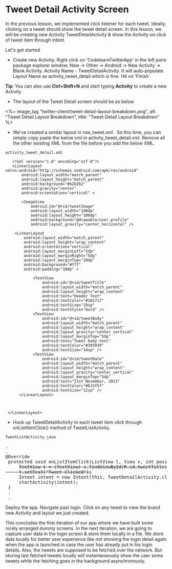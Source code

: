 # Tweet Detail Activity Screen

In the previous lesson, we implemented click listener for each tweet. Ideally, clicking on a tweet should show the tweet detail screen. In this lesson, we will be creating new Activity TweetDetailActivity & show the Activity on click of tweet item through intent. 

Let's get started

* Create new Activity. Right click on 'CodelearnTwitterApp' in the left pane package explorer window. New -> Other -> Android -> New Activity -> Blank Activity. Activity Name - TweetDetailActivity. It will auto-populate Layout Name as activity_tweet_detail which is fine. Hit on 'Finish'.

<div class="alert alert-info"><strong>Tip</strong>: You can also use <strong>Ctrl+Shift+N</strong> and start typing <strong>Activity</strong> to create a new Activity</div>

* The layout of the Tweet Detail screen should be as below

<%= image_tag "twitter-client/tweet-detail-layout-breakdown.png", alt: "Tweet Detail Layout Breakdown", title: "Tweet Detail Layout Breakdown" %>

* We've created a similar layout in row_tweet.xml . So this time, you can simply copy paste the below xml in activity_tweet_detail.xml. Remove all the other existing XML from the file before you add the below XML. 

`activity_tweet_detail.xml`

       <?xml version="1.0" encoding="utf-8"?>
       <LinearLayout xmlns:android="http://schemas.android.com/apk/res/android"
           android:layout_width="match_parent"
           android:layout_height="match_parent"
           android:background="#b2b2b2"
           android:gravity="center"
           android:orientation="vertical" >
           
           <ImageView
               android:id="@+id/tweetImage"
               android:layout_width="100dp"
               android:layout_height="100dp"
               android:background="@drawable/user_profile"
               android:layout_gravity="center_horizontal" />
           
       	<LinearLayout 
       	    android:layout_width="match_parent"
       	    android:layout_height="wrap_content"
       	    android:orientation="vertical"
       	    android:layout_marginLeft="5dp"
       	    android:layout_marginRight="5dp"
       	    android:layout_marginTop="10dp"
       	    android:background="#fff"
       	    android:padding="10dp" >

       	        <TextView
       	            android:id="@+id/tweetTitle"
       	            android:layout_width="match_parent"
       	            android:layout_height="wrap_content"
       	            android:text="Header Text"
       	            android:textColor="#181717"
       	            android:textSize="19sp"
       	            android:textStyle="bold" />
       	        <TextView
       	            android:id="@+id/tweetBody"
       	            android:layout_width="match_parent"
       	            android:layout_height="wrap_content"
       	            android:layout_gravity="center_vertical"
       	            android:layout_marginTop="5dp"
       	            android:text="Tweet body text"
       	            android:textColor="#393939"
       	            android:textSize="14sp" />
       	        <TextView
       	            android:id="@+id/tweetDate"
       	            android:layout_width="match_parent"
       	            android:layout_height="wrap_content"
       	            android:layout_gravity="center_vertical"
       	            android:layout_marginTop="5dp"
       	            android:text="21st November, 2013"
       	            android:textColor="#615f5f"
       	            android:textSize="12sp" />
       	  </LinearLayout>
   
           
       
     </LinearLayout>




* Hook up TweetDetailActivity to each tweet item click through onListItemClick() method of TweetListActivity.

`TweetListActivity.java`
<pre>
.
.
@Override
 protected void onListItemClick(ListView l, View v, int position, long id) {
     <strike>TextView t = (TextView) v.findViewById(R.id.tweetTitle);
     t.setText("Tweet Clicked");</strike>
	 <span class="highlight">Intent intent = new Intent(this, TweetDetailActivity.class);
	 startActivity(intent);</span>
 }
 .
 .
</pre>

Deploy the app. Navigate past login. Click on any tweet to view the brand new Activity and layout we just created. 

This concludes the first iteration of our app where we have built some nicely arranged dummy screens. In the next iteration, we are going to capture user data in the login screen & store them locally in a file. We store data locally for better user experience like not showing the login detail again when the app is launched in case the user has already put in his login details. Also, the tweets are supposed to be fetched over the network. But storing last fetched tweets locally will instantaneously show the user some tweets while the fetching goes in the background asynchronously. 

